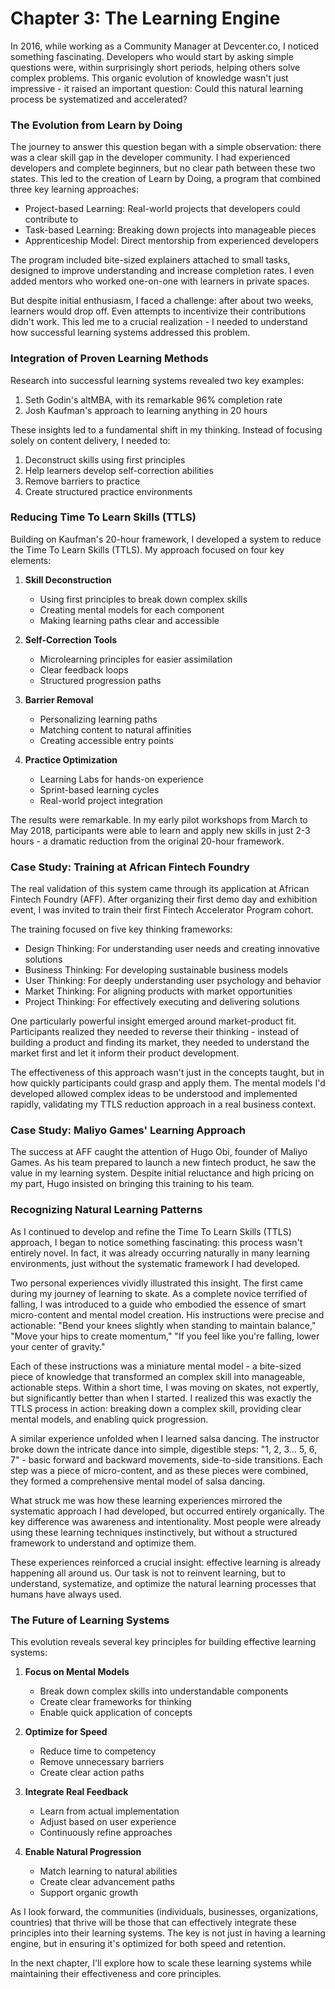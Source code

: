 # Chapter 3: The Learning Engine

In 2016, while working as a Community Manager at Devcenter.co, I noticed something fascinating. Developers who would start by asking simple questions were, within surprisingly short periods, helping others solve complex problems. This organic evolution of knowledge wasn't just impressive - it raised an important question: Could this natural learning process be systematized and accelerated?

### The Evolution from Learn by Doing

The journey to answer this question began with a simple observation: there was a clear skill gap in the developer community. I had experienced developers and complete beginners, but no clear path between these two states. This led to the creation of Learn by Doing, a program that combined three key learning approaches:

- Project-based Learning: Real-world projects that developers could contribute to
- Task-based Learning: Breaking down projects into manageable pieces
- Apprenticeship Model: Direct mentorship from experienced developers

The program included bite-sized explainers attached to small tasks, designed to improve understanding and increase completion rates. I even added mentors who worked one-on-one with learners in private spaces.

But despite initial enthusiasm, I faced a challenge: after about two weeks, learners would drop off. Even attempts to incentivize their contributions didn't work. This led me to a crucial realization - I needed to understand how successful learning systems addressed this problem.

### Integration of Proven Learning Methods

Research into successful learning systems revealed two key examples:
1. Seth Godin's altMBA, with its remarkable 96% completion rate
2. Josh Kaufman's approach to learning anything in 20 hours

These insights led to a fundamental shift in my thinking. Instead of focusing solely on content delivery, I needed to:
1. Deconstruct skills using first principles
2. Help learners develop self-correction abilities
3. Remove barriers to practice
4. Create structured practice environments

### Reducing Time To Learn Skills (TTLS)

Building on Kaufman's 20-hour framework, I developed a system to reduce the Time To Learn Skills (TTLS). My approach focused on four key elements:

1. **Skill Deconstruction**
   - Using first principles to break down complex skills
   - Creating mental models for each component
   - Making learning paths clear and accessible

2. **Self-Correction Tools**
   - Microlearning principles for easier assimilation
   - Clear feedback loops
   - Structured progression paths

3. **Barrier Removal**
   - Personalizing learning paths
   - Matching content to natural affinities
   - Creating accessible entry points

4. **Practice Optimization**
   - Learning Labs for hands-on experience
   - Sprint-based learning cycles
   - Real-world project integration

The results were remarkable. In my early pilot workshops from March to May 2018, participants were able to learn and apply new skills in just 2-3 hours - a dramatic reduction from the original 20-hour framework.

### Case Study: Training at African Fintech Foundry

The real validation of this system came through its application at African Fintech Foundry (AFF). After organizing their first demo day and exhibition event, I was invited to train their first Fintech Accelerator Program cohort.

The training focused on five key thinking frameworks:
- Design Thinking: For understanding user needs and creating innovative solutions
- Business Thinking: For developing sustainable business models
- User Thinking: For deeply understanding user psychology and behavior
- Market Thinking: For aligning products with market opportunities
- Project Thinking: For effectively executing and delivering solutions

One particularly powerful insight emerged around market-product fit. Participants realized they needed to reverse their thinking - instead of building a product and finding its market, they needed to understand the market first and let it inform their product development.

The effectiveness of this approach wasn't just in the concepts taught, but in how quickly participants could grasp and apply them. The mental models I'd developed allowed complex ideas to be understood and implemented rapidly, validating my TTLS reduction approach in a real business context.

### Case Study: Maliyo Games' Learning Approach

The success at AFF caught the attention of Hugo Obi, founder of Maliyo Games. As his team prepared to launch a new fintech product, he saw the value in my learning system. Despite initial reluctance and high pricing on my part, Hugo insisted on bringing this training to his team.

### Recognizing Natural Learning Patterns

As I continued to develop and refine the Time To Learn Skills (TTLS) approach, I began to notice something fascinating: this process wasn't entirely novel. In fact, it was already occurring naturally in many learning environments, just without the systematic framework I had developed.

Two personal experiences vividly illustrated this insight. The first came during my journey of learning to skate. As a complete novice terrified of falling, I was introduced to a guide who embodied the essence of smart micro-content and mental model creation. His instructions were precise and actionable: "Bend your knees slightly when standing to maintain balance," "Move your hips to create momentum," "If you feel like you're falling, lower your center of gravity."

Each of these instructions was a miniature mental model - a bite-sized piece of knowledge that transformed an complex skill into manageable, actionable steps. Within a short time, I was moving on skates, not expertly, but significantly better than when I started. I realized this was exactly the TTLS process in action: breaking down a complex skill, providing clear mental models, and enabling quick progression.

A similar experience unfolded when I learned salsa dancing. The instructor broke down the intricate dance into simple, digestible steps: "1, 2, 3... 5, 6, 7" - basic forward and backward movements, side-to-side transitions. Each step was a piece of micro-content, and as these pieces were combined, they formed a comprehensive mental model of salsa dancing.

What struck me was how these learning experiences mirrored the systematic approach I had developed, but occurred entirely organically. The key difference was awareness and intentionality. Most people were already using these learning techniques instinctively, but without a structured framework to understand and optimize them.

These experiences reinforced a crucial insight: effective learning is already happening all around us. Our task is not to reinvent learning, but to understand, systematize, and optimize the natural learning processes that humans have always used.

### The Future of Learning Systems

This evolution reveals several key principles for building effective learning systems:

1. **Focus on Mental Models**
   - Break down complex skills into understandable components
   - Create clear frameworks for thinking
   - Enable quick application of concepts

2. **Optimize for Speed**
   - Reduce time to competency
   - Remove unnecessary barriers
   - Create clear action paths

3. **Integrate Real Feedback**
   - Learn from actual implementation
   - Adjust based on user experience
   - Continuously refine approaches

4. **Enable Natural Progression**
   - Match learning to natural abilities
   - Create clear advancement paths
   - Support organic growth

As I look forward, the communities (individuals, businesses, organizations, countries) that thrive will be those that can effectively integrate these principles into their learning systems. The key is not just in having a learning engine, but in ensuring it's optimized for both speed and retention.

In the next chapter, I'll explore how to scale these learning systems while maintaining their effectiveness and core principles.